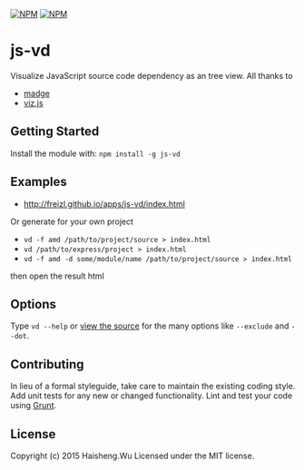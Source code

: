 [![NPM](https://nodei.co/npm/js-vd.png?downloads=true&downloadRank=true&stars=true)](https://nodei.co/npm/js-vd/)
[![NPM](https://nodei.co/npm-dl/js-vd.png?height=3)](https://nodei.co/npm/js-vd/)

# js-vd

Visualize JavaScript source code dependency as an tree view. 
All thanks to

- [madge](https://github.com/pahen/madge)
- [viz.js](https://github.com/mdaines/viz.js/)

## Getting Started
Install the module with: `npm install -g js-vd`

## Examples
- http://freizl.github.io/apps/js-vd/index.html

Or generate for your own project

- `vd -f amd /path/to/project/source > index.html`
- `vd /path/to/express/project > index.html`
- `vd -f amd -d some/module/name /path/to/project/source > index.html`

then open the result html

## Options

Type `vd --help` or [view the source](https://github.com/freizl/js-vd/blob/master/bin/vd) for the many options like `--exclude` and `--dot`.

## Contributing
In lieu of a formal styleguide, take care to maintain the existing coding style. Add unit tests for any new or changed functionality. Lint and test your code using [Grunt](http://gruntjs.com/).

## License
Copyright (c) 2015 Haisheng.Wu
Licensed under the MIT license.
